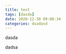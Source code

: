 ```yaml
---
title: test
tags: [dasda]
date: 2020-12-30 09:08:34
categories: dsadasd
---
```


dasda
<!-- more -->
dadsa
